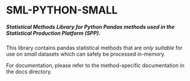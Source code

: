 # SML-PYTHON-SMALL

##### Statistical Methods Library for Python Pandas methods used in the **S**tatistical **P**roduction **P**latform (SPP).

This library contains pandas statistical methods that are *only suitable* for 
use on *small* datasets which can safely be processed in-memory.

For documentation, please refer to the method-specific documentation in the 
docs directory.


